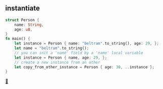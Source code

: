 ## instantiate

```rust
struct Person { 
    name: String, 
    age: u8,
}
fn main() {
    let instance = Person { name: "beltram".to_string(), age: 29, };
    let name = "beltram".to_string();
    // you can init a 'name' field by a 'name' local variable
    let instance = Person { name, age: 29, };
    // create a new instance from an other
    let copy_from_other_instance = Person { age: 30, ..instance };
}
```

[📒](https://doc.rust-lang.org/1.17.0/book/structs.html)